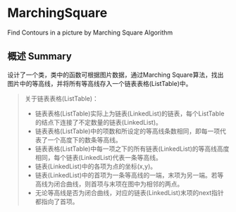 # MarchingSquare
Find Contours in a picture by Marching Square Algorithm

## 概述 Summary
设计了一个类，类中的函数可根据图片数据，通过Marching Square算法，找出图片中的等高线，并将所有等高线存入一个链表表格(ListTable)中。<br>
>关于链表表格(ListTable)：<br>
>- 链表表格(ListTable)实际上为链表(LinkedList)的链表，每个ListTable的结点下连接了不定数量的链表(LinkedList)。<br>
>- 链表表格(ListTable)中的项数和所设定的等高线条数相同，即每一项代表了一个高度下的数条等高线。<br>
>- 链表表格(ListTable)中每一项之下的所有链表(LinkedList)的等高线高度相同，每个链表(LinkedList)代表一条等高线。<br>
>- 链表(LinkedList)中的各项为点的坐标(x,y)。<br>
>- 链表(LinkedList)中的首项为一条等高线的一端，末项为另一端。若等高线为闭合曲线，则首项与末项在图中为相邻的两点。<br>
>- 无论等高线是否为闭合曲线，对应的链表(LinkedList)末项的next指针都指向了首项。<br>

